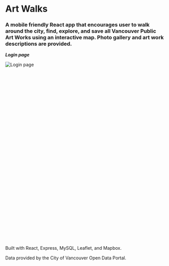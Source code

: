 # Art Walks

### A mobile friendly React app that encourages user to walk around the city, find, explore, and save all Vancouver Public Art Works using an interactive map. Photo gallery and art work descriptions are provided.

**_Login page_**

<!-- ![Login page][[https://github.com/CristianNic/ArtWalks/blob/master/img/login.png|alt=login page]] -->

<!-- ![Login page](../../blob/master/images/login.jpg) -->

![Login page](../../blob/master/images/login.png)

<img scr="../assets/login.png" height="532">

Built with React, Express, MySQL, Leaflet, and Mapbox.

Data provided by the City of Vancouver Open Data Portal.
